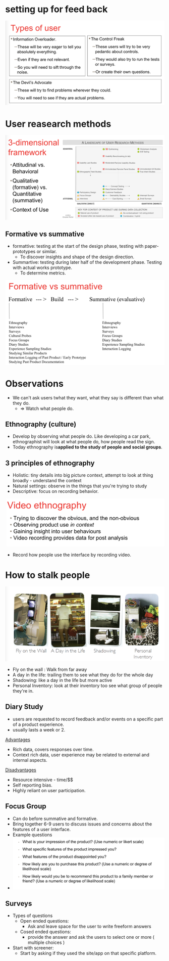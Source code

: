 # setting up for feed back

![image-20180809145035733](image-20180809145035733.png)

# User reasearch methods

![image-20180809145101309](image-20180809145101309.png)

## Formative vs summative

- formattive: testing at the start of the design phase, testing with paper-prototypes or similar.
  - To discover insights and shape of the design direction.
- Summartive: testing during later half of the development phase. Testing with actual works prototype.
  - To determine metrics.

![image-20180809145437465](image-20180809145437465.png)

# Observations

- We can't ask users twhat they want, what they say is different than what they do.
  - => Watch what people do.

## Ethnography (culture)

- Develop by observing what people do. Like developing a car park, ethnographist will look at what people do, how people read the sign.
- Today ethnography is**applied to the study of people and social groups**.



## 3 principles of ethnography

- Holistic: tiny details into big picture context, attempt to look at thing broadly - understand the context
- Natural settings: observe in the things that you're trying to study
- Descriptive: focus on recording behavior.

![image-20180809145939642](image-20180809145939642.png)

- Record how people use the interface by recording video.

# How to stalk people

![image-20180809150654262](image-20180809150654262.png)

- Fly on the wall : Walk from far away
- A day in the life: trailing them to see what they do for the whole day
- Shadowing: like a day in the life but more active
- Personal Inventory: look at their inventory too see what group of people they're in.

## Diary Study

- users are requested to record feedback and/or events on a specific part of a product experience.
- usually lasts a week or 2.

<u>Advantages</u>

- Rich data, covers responses over time.
- Context rich data, user experience may be related to external and internal aspects.

<u>Disadvantages</u>

- Resource intensive - time/$$
- Self reporting bias.
- Highly reliant on user participation.

## Focus Group

- Can do before summative and formative.
- Bring together 6-9 users to discuss issues and concerns about the features of a user interface.
- Example questions
- ![image-20180809160217654](image-20180809160217654.png)

## Surveys

- Types of questions
  - Open ended questions:
    - Ask and leave space for the user to write freeform answers
  - Cosed ended questions:
    - provide the answer and ask the users to select one or more ( multiple choices )
- Start with screener:
  - Start by asking if they used the site/app on that specific platform. 